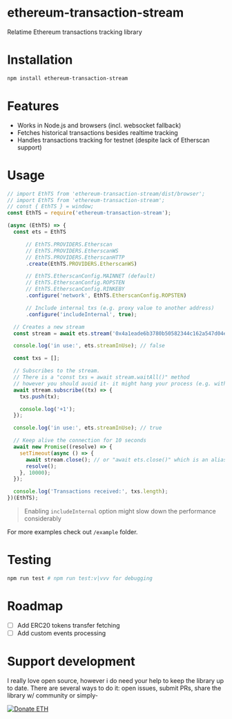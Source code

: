 ethereum-transaction-stream
===========

Relatime Ethereum transactions tracking library

# Installation

```bash
npm install ethereum-transaction-stream
```

# Features

- Works in Node.js and browsers (incl. websocket fallback)
- Fetches historical transactions besides realtime tracking
- Handles transactions tracking for testnet (despite lack of Etherscan support)

# Usage

```javascript
// import EthTS from 'ethereum-transaction-stream/dist/browser';
// import EthTS from 'ethereum-transaction-stream';
// const { EthTS } = window;
const EthTS = require('ethereum-transaction-stream');

(async (EthTS) => {
  const ets = EthTS

      // EthTS.PROVIDERS.Etherscan
      // EthTS.PROVIDERS.EtherscanWS
      // EthTS.PROVIDERS.EtherscanHTTP
      .create(EthTS.PROVIDERS.EtherscanWS)

      // EthTS.EtherscanConfig.MAINNET (default)
      // EthTS.EtherscanConfig.ROPSTEN
      // EthTS.EtherscanConfig.RINKEBY
      .configure('network', EthTS.EtherscanConfig.ROPSTEN)

      // Include internal txs (e.g. proxy value to another address)
      .configure('includeInternal', true);

  // Creates a new stream
  const stream = await ets.stream('0x4a1eade6b3780b50582344c162a547d04e4e8e4a');

  console.log('in use:', ets.streamInUse); // false

  const txs = [];

  // Subscribes to the stream.
  // There is a "const txs = await stream.waitAll()" method
  // however you should avoid it- it might hang your process (e.g. with ws provider)
  await stream.subscribe((tx) => {
    txs.push(tx);

    console.log('+1');
  });

  console.log('in use:', ets.streamInUse); // true

  // Keep alive the connection for 10 seconds
  await new Promise((resolve) => {
    setTimeout(async () => {
      await stream.close(); // or "await ets.close()" which is an alias
      resolve();
    }, 10000);
  });

  console.log('Transactions received:', txs.length);
})(EthTS);
```

> Enabling `includeInternal` option might slow down the performance considerably

For more examples check out `/example` folder.

# Testing

```bash
npm run test # npm run test:v|vvv for debugging
```

# Roadmap

- [ ] Add ERC20 tokens transfer fetching
- [ ] Add custom events processing

# Support development

I really love open source, however i do need your help to
keep the library up to date. There are several ways to do it:
open issues, submit PRs, share the library w/ community or simply-

<a href="https://etherdonation.com/d?to=0x4a1eade6b3780b50582344c162a547d04e4e8e4a" target="_blank" title="Donate ETH"><img src="https://etherdonation.com/i/btn/donate-btn.png" alt="Donate ETH"/></a>
